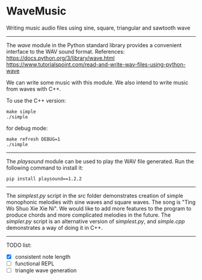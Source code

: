 # WaveMusic
Writing music audio files using sine, square, triangular and sawtooth wave

----
The *wave* module in the Python standard library provides a convenient interface to the WAV sound format.
References:
<https://docs.python.org/3/library/wave.html>
<https://www.tutorialspoint.com/read-and-write-wav-files-using-python-wave>

We can write some music with this module. We also intend to write music from waves with C++.

To use the C++ version:
```
make simple
./simple
```

for debug mode:
```
make refresh DEBUG=1
./simple
```

----
The *playsound* module can be used to play the WAV file generated. Run the following command to install it:
```
pip install playsound==1.2.2
```

----
The *simplest.py* script in the *src* folder demonstrates creation of simple monophonic melodies with sine waves and square waves.
The song is "Ting Wo Shuo Xie Xie Ni".
We would like to add more features to the program to produce chords and more complicated melodies in the future.
The *simpler.py* script is an alternative version of *simplest.py*, and *simple.cpp* demonstrates a way of doing it in C++.

----

TODO list:

 - [x] consistent note length
 - [ ] functional REPL
 - [ ] triangle wave generation
